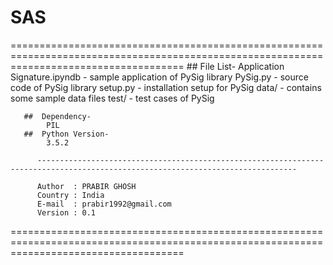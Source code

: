 # SAS
==========================================================================================================================================
      ##  File List-
          Application Signature.ipyndb  - sample application of PySig library
          PySig.py                      - source code of PySig library
          setup.py                      - installation setup for PySig
          data/                         - contains some sample data files
          test/                         - test cases of PySig
          
       ##  Dependency-
            PIL
       ##  Python Version-
            3.5.2
       
          --------------------------------------------------------------------------------------------------------------------------------
          
          Author  : PRABIR GHOSH
          Country : India
          E-mail  : prabir1992@gmail.com
          Version : 0.1
==========================================================================================================================================
